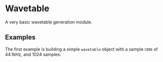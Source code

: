 # Wavetable

A very basic wavetable generation module.

## Examples

The first example is building a simple `wavetable` object with a sample rate of
44.1kHz, and 1024 samples.
